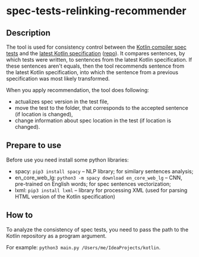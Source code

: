 # spec-tests-relinking-recommender

## Description

The tool is used for consistency control between the [Kotlin compiler spec tests](https://github.com/JetBrains/kotlin/tree/master/compiler/tests-spec/testData) and the [latest Kotlin specification](https://kotlin.github.io/kotlin-spec/) ([repo](https://github.com/JetBrains/kotlin-spec)).
It compares sentences, by which tests were written, to sentences from the latest Kotlin specification.
If these sentences aren't equals, then the tool recommends sentence from the latest Kotlin specification, into which the sentence from a previous specification was most likely transformed.

When you apply recommendation, the tool does following:
- actualizes spec version in the test file,
- move the test to the folder, that corresponds to the accepted sentence (if location is changed),
- change information about spec location in the test (if location is changed).

## Prepare to use

Before use you need install some python libraries:
- spacy: `pip3 install spacy` – NLP library; for similary sentences analysis;
- en_core_web_lg: `python3 -m spacy download en_core_web_lg` – CNN, pre-trained on English words; for spec sentences vectorization;
- lxml: `pip3 install lxml` – library for processing XML (used for parsing HTML version of the Kotlin specification)

## How to

To analyze the consistency of spec tests, you need to pass the path to the Kotlin repository as a program argument.

For example: `python3 main.py /Users/me/IdeaProjects/kotlin`.

